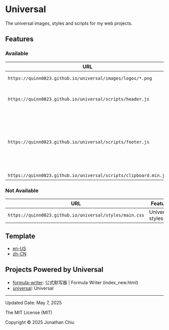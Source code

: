 # Universal

The universal images, styles and scripts for my web projects.

## Features

### Available

| URL | Feature |
| --- | --- |
| `https://quinn0823.github.io/universal/images/logos/*.png` | Universal logos. |
| `https://quinn0823.github.io/universal/scripts/header.js` | Automatic title, allowing page customization. |
| `https://quinn0823.github.io/universal/scripts/footer.js` | Footer based on the `<meta>` element: updated date, copyright (year and author) and license notice, and links. |
| `https://quinn0823.github.io/universal/scripts/clipboard.min.js` | clipboard.js |

### Not Available

| URL | Feature |
| --- | --- |
| `https://quinn0823.github.io/universal/styles/main.css` | Universal styles. |

## Template

- [en-US](https://quinn0823.github.io/universal/template/en-us/)
- [zh-CN](https://quinn0823.github.io/universal/template/zh-cn/)

## Projects Powered by Universal

- [formula-writer](https://github.com/quinn0823/formula-writer): 公式默写器 | Formula Writer (index_new.html)
- [universal](): Universal

---

Updated Date: May 7, 2025

The MIT License (MIT)

Copyright © 2025 Jonathan Chiu